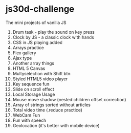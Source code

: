 # js30d-challenge

The mini projects of vanilla JS

1. Drum task - play the sound on key press
2. Clock by JS - a classic clock with hands
3. CSS in JS playing added
4. Arrays practice
5. Flex gallery
6. Ajax type
7. Another array things
8. HTML 5 Canvas
9. Multyselection with Shift btn
10. Styled HTML5 video player
11. Key sequence fun
12. Slide on scroll effect
13. Local Storage Usage
14. Mouse move shadow (nested children offset correction)
15. Array of strings sorted without articles
16. Total video time (.reduce practice)
17. WebCam Fun
18. Fun with speech
19. Geolocation (it's better with mobile device)
